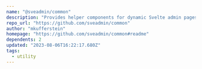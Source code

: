 ```yaml
---
name: "@sveadmin/common"
description: "Provides helper components for dynamic Svelte admin pages."
repo_url: "https://github.com/sveadmin/common"
author: "mkufferstein"
homepage: "https://github.com/sveadmin/common#readme"
dependents: 2
updated: "2023-08-06T16:22:17.680Z"
tags: 
  - utility
---
```

